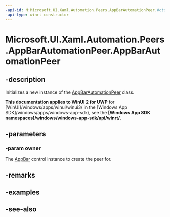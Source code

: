 ```yaml
---
-api-id: M:Microsoft.UI.Xaml.Automation.Peers.AppBarAutomationPeer.#ctor(Microsoft.UI.Xaml.Controls.AppBar)
-api-type: winrt constructor
---
```


<!-- Method syntax
public AppBarAutomationPeer(Windows.UI.Xaml.Controls.AppBar owner)
-->

# Microsoft.UI.Xaml.Automation.Peers.AppBarAutomationPeer.AppBarAutomationPeer

## -description
Initializes a new instance of the [AppBarAutomationPeer](appbarautomationpeer.md) class.

**This documentation applies to WinUI 2 for UWP** for [WinUI]/windows/apps/winui/winui3/ in the [Windows App SDK]/windows/apps/windows-app-sdk/, see the **[Windows App SDK namespaces]/windows/windows-app-sdk/api/winrt/**.

## -parameters
### -param owner
The [AppBar](../microsoft.ui.xaml.controls/appbar.md) control instance to create the peer for.

## -remarks

## -examples

## -see-also
